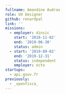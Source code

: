 ```yaml
---
fullname: Amandine Audras
role: UX Designer
github: renardpal
link: ''
missions:
  - employer: dinsic
    start: '2018-11-02'
    end: '2019-06-30'
    status: admin
  - start: '2019-09-02'
    end: '2019-12-31'
    status: independent
    employer: octo
startups:
  - api.gouv.fr
previously:
  - _openfisca_
---
```


